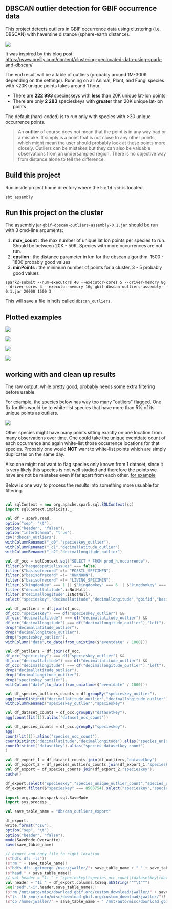 
## DBSCAN outlier detection for GBIF occurrence data

This project detects outliers in GBIF occurrence data using clustering (i.e. DBSCAN) with haversine distance (sphere-earth distance).  

![](https://raw.githubusercontent.com/jhnwllr/gbif-dbscan-outliers/master/image_examples/Pilherodius%20pileatus.jpg)

It was inspired by this blog post: https://www.oreilly.com/content/clustering-geolocated-data-using-spark-and-dbscan/

The end result will be a table of outliers (probably around 1M-300K depending on the settings). Running on all Animal, Plant, and Fungi species with <20K unique points takes around 1 hour. 

* There are **222 993** specieskeys with **less** than 20K unique lat-lon points 
* There are only **2 283** specieskeys with **greater** than 20K unique lat-lon points

The default (hard-coded) is to run only with species with >30 unique occurrence points. 

> An **outlier** of course does not mean that the point is in any way bad or a mistake. It simply is a point that is not close to any other points, which might mean the user should probably look at these points more closely. Outliers can be mistakes but they can also be valuable observations from an undersampled region. There is no objective way from distance alone to tell the difference. 

## Build this project

Run inside project home directory where the `build.sbt` is located. 

```
sbt assembly 
```

## Run this project on the cluster 

The assembly jar `gbif-dbscan-outliers-assembly-0.1.jar` should be run with 3 cmd-line arguments: 

1. **max_count** : the max number of unique lat lon points per species to run. Should be between 20K - 50K. Species with more occurrences are not run. 
2. **epsilon** : the distance parameter in km for the dbscan algorithm. 1500 - 1800 probably good values
3. **minPoints** : the minimum number of points for a cluster. 3 - 5 probably good values

```
spark2-submit --num-executors 40 --executor-cores 5 --driver-memory 8g --driver-cores 4 --executor-memory 16g gbif-dbscan-outliers-assembly-0.1.jar 20000 1500 3
```

This will save a file in hdfs called `dbscan_outliers`. 

## Plotted examples 

![](https://raw.githubusercontent.com/jhnwllr/gbif-dbscan-outliers/master/image_examples/Amoya%20gracilis.jpg)

![](https://raw.githubusercontent.com/jhnwllr/gbif-dbscan-outliers/master/image_examples/Bryum%20chryseum.jpg)

![](https://raw.githubusercontent.com/jhnwllr/gbif-dbscan-outliers/master/image_examples/Chalceus%20erythrurus.jpg)


![](https://raw.githubusercontent.com/jhnwllr/gbif-dbscan-outliers/master/image_examples/Eucalyptus%20bakeri.jpg)



## working with and clean up results 

The raw output, while pretty good, probably needs some extra filtering before usable. 

For example, the species below has way too many "outliers" flagged. One fix for this would be to white-list species that have more than 5% of its unique points as outliers. 

![](https://raw.githubusercontent.com/jhnwllr/gbif-dbscan-outliers/master/image_examples/Ditropichthys%20storeri.jpg)


Other species might have many points sitting exactly on one location from many observations over time. One could take the unique eventdate count of each occurrence and again white-list those occurrence locations for that species. Probably one would **NOT** want to white-list points which are simply duplicates on the same day.

Also one might not want to flag species only known from 1 dataset, since it is very likely this species is not well studied and therefore the points we have are not be mistakes even if far apart from each other. [for example](https://www.gbif.org/occurrence/search?has_coordinate=true&taxon_key=5752635&advanced=1&geometry=POLYGON((104.13282%2028.75781,114.25784%2028.75781,114.25784%2039.72656,104.13282%2039.72656,104.13282%2028.75781)))

Below is one way to process the results into something more usuable for filtering. 
 
```scala

val sqlContext = new org.apache.spark.sql.SQLContext(sc)
import sqlContext.implicits._;

val df = spark.read.
option("sep", "\t").
option("header", "false").
option("inferSchema", "true").
csv("dbscan_outliers"). 
withColumnRenamed("_c0","specieskey_outlier").
withColumnRenamed("_c1","decimallatitude_outlier").
withColumnRenamed("_c2","decimallongitude_outlier")

val df_occ = sqlContext.sql("SELECT * FROM prod_h.occurrence").
filter($"hasgeospatialissues" === false).
filter($"basisofrecord" =!= "FOSSIL_SPECIMEN").
filter($"basisofrecord" =!= "UNKNOWN").
filter($"basisofrecord" =!= "LIVING_SPECIMEN"). 
filter($"kingdomkey" === 1 || $"kingdomkey" === 6 || $"kingdomkey" === 5). 
filter($"decimallatitude".isNotNull).
filter($"decimallongitude".isNotNull).
select("specieskey","decimallatitude","decimallongitude","gbifid","basisofrecord","datasetkey","kingdom","class","kingdomkey","classkey","eventdate","datasetname")

val df_outliers = df.join(df_occ, 
df_occ("specieskey") === df("specieskey_outlier") &&
df_occ("decimallatitude") === df("decimallatitude_outlier") && 
df_occ("decimallongitude") === df("decimallongitude_outlier"),"left").
drop("decimallatitude_outlier").
drop("decimallongitude_outlier").
drop("specieskey_outlier").
withColumn("date",to_date(from_unixtime($"eventdate" / 1000)))

val df_outliers = df.join(df_occ, 
df_occ("specieskey") === df("specieskey_outlier") &&
df_occ("decimallatitude") === df("decimallatitude_outlier") && 
df_occ("decimallongitude") === df("decimallongitude_outlier"),"left").
drop("decimallatitude_outlier").
drop("decimallongitude_outlier").
drop("specieskey_outlier").
withColumn("date",to_date(from_unixtime($"eventdate" / 1000)))

val df_species_outliers_counts = df.groupBy("specieskey_outlier").
agg(countDistinct("decimallatitude_outlier","decimallongitude_outlier").alias("species_unique_outlier_count")).
withColumnRenamed("specieskey_outlier","specieskey")

val df_dataset_counts = df_occ.groupBy("datasetkey").
agg(count(lit(1)).alias("dataset_occ_count"))

val df_species_counts = df_occ.groupBy("specieskey").
agg(
count(lit(1)).alias("species_occ_count"),
countDistinct("decimallatitude","decimallongitude").alias("species_unique_occ_count"),
countDistinct("datasetkey").alias("species_datasetkey_count")
)

val df_export_1 = df_dataset_counts.join(df_outliers,"datasetkey")
val df_export_2 = df_species_outliers_counts.join(df_export_1,"specieskey")
val df_export = df_species_counts.join(df_export_2,"specieskey").
cache()

df_export.select("specieskey","species_unique_outlier_count","species_unique_occ_count").show()
df_export.filter($"specieskey" === 8503754).select("specieskey","species_unique_outlier_count","species_unique_occ_count").show()

import org.apache.spark.sql.SaveMode
import sys.process._

val save_table_name = "dbscan_outliers_export"

df_export.
write.format("csv").
option("sep", "\t").
option("header", "false").
mode(SaveMode.Overwrite).
save(save_table_name)

// export and copy file to right location 
(s"hdfs dfs -ls")!
(s"rm " + save_table_name)!
(s"hdfs dfs -getmerge /user/jwaller/"+ save_table_name + " " + save_table_name)!
(s"head " + save_table_name)!
// val header = "1i " + "specieskey\tspecies_occ_count\tdatasetkey\tdataset_occ_count\tdecimallatitude\tdecimallongitude\tgbifid\tbasisofrecord\tkingdom\tclass\tkingdomkey\tclasskey\teventdate\tdatasetname\tdate"
val header = "1i " + df_export.columns.toSeq.mkString("""\t""")
Seq("sed","-i",header,save_table_name).!
(s"rm /mnt/auto/misc/download.gbif.org/custom_download/jwaller/" + save_table_name)!
(s"ls -lh /mnt/auto/misc/download.gbif.org/custom_download/jwaller/")!
(s"cp /home/jwaller/" + save_table_name + " /mnt/auto/misc/download.gbif.org/custom_download/jwaller/" + save_table_name)!

```





